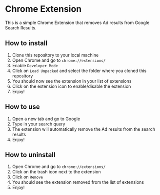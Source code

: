 # Chrome Extension 
This is a simple Chrome Extension that removes Ad results from Google Search Results.

## How to install
1. Clone this repository to your local machine
2. Open Chrome and go to `chrome://extensions/`
3. Enable `Developer Mode`
4. Click on `Load Unpacked` and select the folder where you cloned this repository
5. You should now see the extension in your list of extensions
6. Click on the extension icon to enable/disable the extension
8. Enjoy!

## How to use
1. Open a new tab and go to Google
2. Type in your search query
3. The extension will automatically remove the Ad results from the search results
4. Enjoy!

## How to uninstall
1. Open Chrome and go to `chrome://extensions/`
2. Click on the trash icon next to the extension
3. Click on `Remove`
4. You should see the extension removed from the list of extensions
5. Enjoy!

